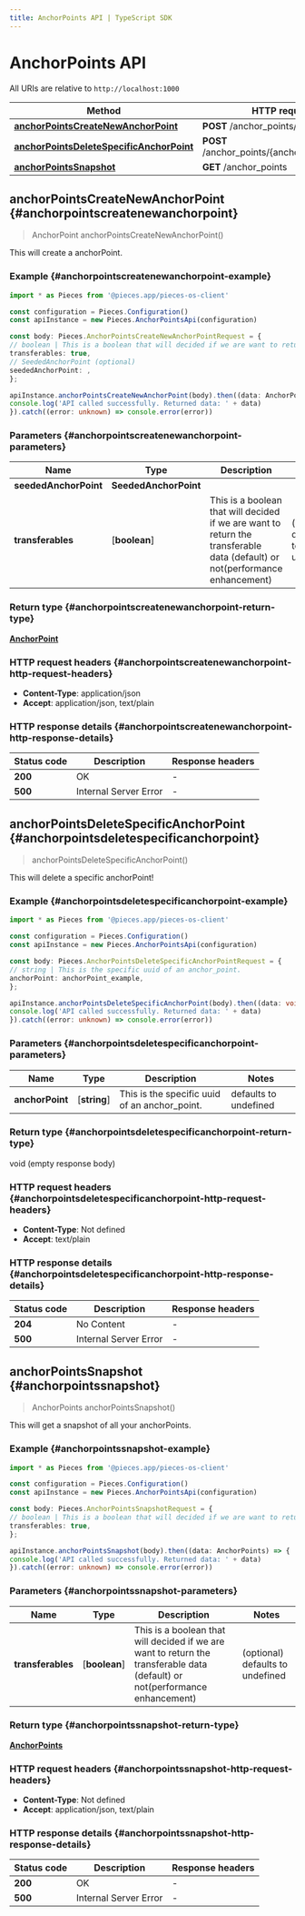 ```yaml
---
title: AnchorPoints API | TypeScript SDK
---
```


# AnchorPoints API

All URIs are relative to `http://localhost:1000`

Method | HTTP request | Description
------------- | ------------- | -------------
[**anchorPointsCreateNewAnchorPoint**](AnchorPointsApi#anchorpointscreatenewanchorpoint) | **POST** /anchor_points/create | /anchor_points/create [POST]
[**anchorPointsDeleteSpecificAnchorPoint**](AnchorPointsApi#anchorpointsdeletespecificanchorpoint) | **POST** /anchor_points/\{anchor_point\}/delete | /anchor_points/\{anchor_point\}/delete [POST]
[**anchorPointsSnapshot**](AnchorPointsApi#anchorpointssnapshot) | **GET** /anchor_points | /anchor_points [GET]


## **anchorPointsCreateNewAnchorPoint** {#anchorpointscreatenewanchorpoint}
> AnchorPoint anchorPointsCreateNewAnchorPoint()

This will create a anchorPoint.

### Example {#anchorpointscreatenewanchorpoint-example}

```typescript
import * as Pieces from '@pieces.app/pieces-os-client'

const configuration = Pieces.Configuration()
const apiInstance = new Pieces.AnchorPointsApi(configuration)

const body: Pieces.AnchorPointsCreateNewAnchorPointRequest = {
// boolean | This is a boolean that will decided if we are want to return the transferable data (default) or not(performance enhancement) (optional)
transferables: true,
// SeededAnchorPoint (optional)
seededAnchorPoint: ,
};

apiInstance.anchorPointsCreateNewAnchorPoint(body).then((data: AnchorPoint) => {
console.log('API called successfully. Returned data: ' + data)
}).catch((error: unknown) => console.error(error))
```

### Parameters {#anchorpointscreatenewanchorpoint-parameters}


Name | Type | Description  | Notes
------------- | ------------- | ------------- | -------------
 **seededAnchorPoint** | **SeededAnchorPoint**|  |
 **transferables** | [**boolean**] | This is a boolean that will decided if we are want to return the transferable data (default) or not(performance enhancement) | (optional) defaults to undefined


### Return type {#anchorpointscreatenewanchorpoint-return-type}

[**AnchorPoint**](../models/AnchorPoint)

### HTTP request headers {#anchorpointscreatenewanchorpoint-http-request-headers}

- **Content-Type**: application/json
- **Accept**: application/json, text/plain


### HTTP response details {#anchorpointscreatenewanchorpoint-http-response-details}
| Status code | Description | Response headers
|-------------|-------------|------------------
**200** | OK |  -  |
**500** | Internal Server Error |  -  |

## **anchorPointsDeleteSpecificAnchorPoint** {#anchorpointsdeletespecificanchorpoint}
> anchorPointsDeleteSpecificAnchorPoint()

This will delete a specific anchorPoint!

### Example {#anchorpointsdeletespecificanchorpoint-example}

```typescript
import * as Pieces from '@pieces.app/pieces-os-client'

const configuration = Pieces.Configuration()
const apiInstance = new Pieces.AnchorPointsApi(configuration)

const body: Pieces.AnchorPointsDeleteSpecificAnchorPointRequest = {
// string | This is the specific uuid of an anchor_point.
anchorPoint: anchorPoint_example,
};

apiInstance.anchorPointsDeleteSpecificAnchorPoint(body).then((data: void (empty response body)) => {
console.log('API called successfully. Returned data: ' + data)
}).catch((error: unknown) => console.error(error))
```

### Parameters {#anchorpointsdeletespecificanchorpoint-parameters}


Name | Type | Description  | Notes
------------- | ------------- | ------------- | -------------
 **anchorPoint** | [**string**] | This is the specific uuid of an anchor_point. | defaults to undefined


### Return type {#anchorpointsdeletespecificanchorpoint-return-type}

void (empty response body)

### HTTP request headers {#anchorpointsdeletespecificanchorpoint-http-request-headers}

- **Content-Type**: Not defined
- **Accept**: text/plain


### HTTP response details {#anchorpointsdeletespecificanchorpoint-http-response-details}
| Status code | Description | Response headers
|-------------|-------------|------------------
**204** | No Content |  -  |
**500** | Internal Server Error |  -  |

## **anchorPointsSnapshot** {#anchorpointssnapshot}
> AnchorPoints anchorPointsSnapshot()

This will get a snapshot of all your anchorPoints.

### Example {#anchorpointssnapshot-example}

```typescript
import * as Pieces from '@pieces.app/pieces-os-client'

const configuration = Pieces.Configuration()
const apiInstance = new Pieces.AnchorPointsApi(configuration)

const body: Pieces.AnchorPointsSnapshotRequest = {
// boolean | This is a boolean that will decided if we are want to return the transferable data (default) or not(performance enhancement) (optional)
transferables: true,
};

apiInstance.anchorPointsSnapshot(body).then((data: AnchorPoints) => {
console.log('API called successfully. Returned data: ' + data)
}).catch((error: unknown) => console.error(error))
```

### Parameters {#anchorpointssnapshot-parameters}


Name | Type | Description  | Notes
------------- | ------------- | ------------- | -------------
 **transferables** | [**boolean**] | This is a boolean that will decided if we are want to return the transferable data (default) or not(performance enhancement) | (optional) defaults to undefined


### Return type {#anchorpointssnapshot-return-type}

[**AnchorPoints**](../models/AnchorPoints)

### HTTP request headers {#anchorpointssnapshot-http-request-headers}

- **Content-Type**: Not defined
- **Accept**: application/json, text/plain


### HTTP response details {#anchorpointssnapshot-http-response-details}
| Status code | Description | Response headers
|-------------|-------------|------------------
**200** | OK |  -  |
**500** | Internal Server Error |  -  |


